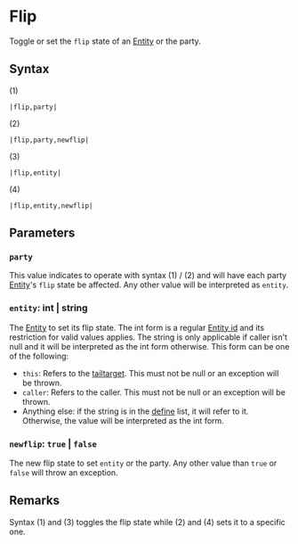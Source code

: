 # Flip

Toggle or set the `flip` state of an [Entity](../../Entities/Entity.md) or the party.

## Syntax

(1)

````
|flip,party|
````

(2)

````
|flip,party,newflip|
````

(3)

````
|flip,entity|
````

(4)

````
|flip,entity,newflip|
````

## Parameters

### `party`

This value indicates to operate with syntax (1) / (2) and will have each party [Entity](../../Entities/Entity.md)'s `flip` state be affected. Any other value will be interpreted as `entity`.

### `entity`: int | string

The [Entity](../../Entities/Entity.md) to set its flip state. The int form is a regular [Entity id](../Common%20commands%20id%20schemes/Entity%20id.md) and its restriction for valid values applies. The string is only applicable if caller isn't null and it will be interpreted as the int form otherwise. This form can be one of the following:

* `this`: Refers to the [tailtarget](../Notable%20states.md#tailtarget). This must not be null or an exception will be thrown.
* `caller`: Refers to the caller. This must not be null or an exception will be thrown.
* Anything else: if the string is in the [define](Define.md) list, it will refer to it. Otherwise, the value will be interpreted as the int form.

### `newflip`: `true` | `false`

The new flip state to set `entity` or the party. Any other value than `true` or `false` will throw an exception.

## Remarks

Syntax (1) and (3) toggles the flip state while (2) and (4) sets it to a specific one.
